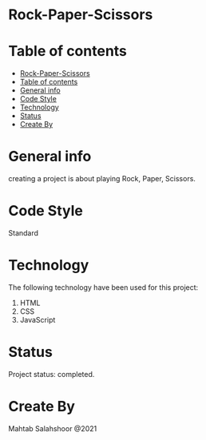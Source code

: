 # Rock-Paper-Scissors
# Table of contents
- [Rock-Paper-Scissors](#rock-paper-scissors)
- [Table of contents](#table-of-contents)
- [General info](#general-info)
- [Code Style](#code-style)
- [Technology](#technology)
- [Status](#status)
- [Create By](#create-by)

# General info
creating a project is about playing Rock, Paper, Scissors. 
# Code Style
Standard

# Technology
The following technology have been used for this project:
1. HTML
2. CSS
3. JavaScript
# Status
Project status: completed.
# Create By
Mahtab Salahshoor @2021

![]()

